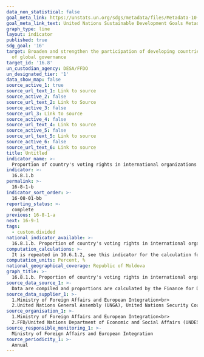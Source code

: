 ```yaml
---
data_non_statistical: false
goal_meta_link: https://unstats.un.org/sdgs/metadata/files/Metadata-10-06-01.pdf
goal_meta_link_text: United Nations Sustainable Development Goals Metadata (pdf 1361kB)
graph_type: line
layout: indicator
published: true
sdg_goal: '16'
target: Broaden and strengthen the participation of developing countries in the institutions
  of global governance
target_id: '16.8'
un_custodian_agency: DESA/FFDO
un_designated_tier: '1'
data_show_map: false
source_active_1: true
source_url_text_1: Link to source
source_active_2: false
source_url_text_2: Link to Source
source_active_3: false
source_url_3: Link to source
source_active_4: false
source_url_text_4: Link to source
source_active_5: false
source_url_text_5: Link to source
source_active_6: false
source_url_text_6: Link to source
title: Untitled
indicator_name: >-
  Proportion of country's voting rights in international organizations
indicator: >-
  16.8.1.b
permalink: >-
  16-8-1-b
indicator_sort_order: >-
  16-08-01-bb
reporting_status: >-
  complete
previous: 16-8-1-a
next: 16-9-1
tags:
  - custom.divided
national_indicator_available: >-
  16.8.1.b. Proportion of country's voting rights in international organizations
computation_calculations: >-
  It is repeated in 10.6.1.2, see this indicator for the calculation formula and definition
computation_units: Percent, %
national_geographical_coverage: Republic of Moldova
graph_title: >-
  16.8.1.b. Proportion of country's voting rights in international organizations
source_data_source_1: >-
  Data are compiled and proportions are calculated by the Finance for Development Office, UN Department of Economic and Social Affairs.
source_data_supplier_1: >-
  1.Ministry of Foreign Affairs and European Integration<br> 
  2.United Nations General Assembly (UNGA), United Nations Security Council (UNSC), United Nations Economic and Social Council (ECOSOC), International Monetary Fund, International Bank for Reconstruction and Development (IBRD), Institute of Continuing Education (ICE), African Development Bank (AfDB),  Asian Development Bank (ADB), Inter-American Development Bank (IADB), World Trade Organization (WTO), Federal Security Service (FSB)
source_organisation_1: >-
  1.Ministry of Foreign Affairs and European Integration<br> 
  2.FFD/United Nations Department of Economic and Social Affairs (UNDESA)
source_responsible_monitoring_1: >-
  Ministry of Foreign Affairs and European Integration
source_periodicity_1: >-
  Annual
---
```

